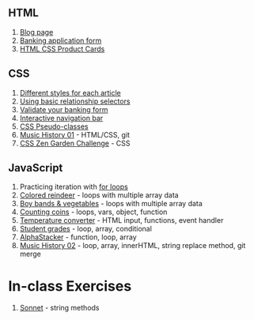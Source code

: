
## HTML

1. [Blog page](SW_HTML_BLOG.md)
1. [Banking application form](SW_HTML_BANKING_FORM.md)
1. [HTML CSS Product Cards](SW_HTML_CSS_PRODUCT_CARDS.md)

## CSS

1. [Different styles for each article](SW_CSS_ARTICLE_STYLES.md)
1. [Using basic relationship selectors](SW_CSS_RELATIONSHIP_SELECTORS.md)
1. [Validate your banking form](SW_CSS_BANKING_VALIDATE.md)
1. [Interactive navigation bar](SW_CSS_INTERACTIVE_NAVIGATION.md)
1. [CSS Pseudo-classes](SW_CSS_PSEUDOCLASSES.md)
1. [Music History 01](SW_CSS_MUSIC_HISTORY_01.md) - HTML/CSS, git
1. [CSS Zen Garden Challenge](SW_CSS_ZEN_GARDEN.md) - CSS

## JavaScript

1. Practicing iteration with [for loops](SW_JS_FOR.md)
1. [Colored reindeer](SW_JS_REINDEER.md) - loops with multiple array data
1. [Boy bands & vegetables](SW_JS_BOYBANDS.md) - loops with multiple array data
1. [Counting coins](SW_JS_COINS.md) - loops, vars, object, function
1. [Temperature converter](SW_JS_CONVERTER.md) - HTML input, functions, event handler 
1. [Student grades](SW_JS_GRADES.md) - loop, array, conditional
1. [AlphaStacker](SW_JS_ALPHASTACKER.md) -  function, loop, array
1. [Music History 02](SW_JS_MUSIC_HISTORY_02.md) - loop, array, innerHTML, string replace method, git merge

# In-class Exercises

1. [Sonnet](SW_JS_SONNET.md) - string methods

